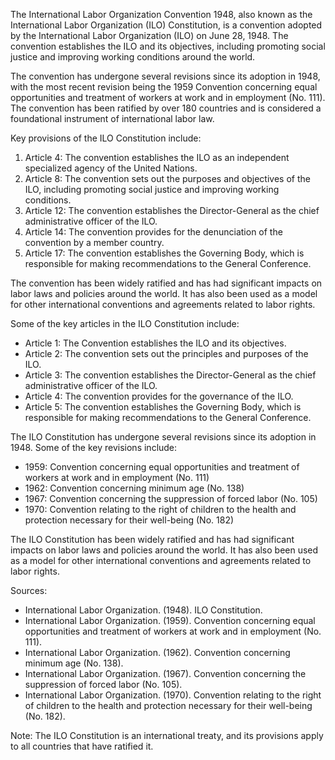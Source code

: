 The International Labor Organization Convention 1948, also known as the International Labor Organization (ILO) Constitution, is a convention adopted by the International Labor Organization (ILO) on June 28, 1948. The convention establishes the ILO and its objectives, including promoting social justice and improving working conditions around the world.

The convention has undergone several revisions since its adoption in 1948, with the most recent revision being the 1959 Convention concerning equal opportunities and treatment of workers at work and in employment (No. 111). The convention has been ratified by over 180 countries and is considered a foundational instrument of international labor law.

Key provisions of the ILO Constitution include:

1. Article 4: The convention establishes the ILO as an independent specialized agency of the United Nations.
2. Article 8: The convention sets out the purposes and objectives of the ILO, including promoting social justice and improving working conditions.
3. Article 12: The convention establishes the Director-General as the chief administrative officer of the ILO.
4. Article 14: The convention provides for the denunciation of the convention by a member country.
5. Article 17: The convention establishes the Governing Body, which is responsible for making recommendations to the General Conference.

The convention has been widely ratified and has had significant impacts on labor laws and policies around the world. It has also been used as a model for other international conventions and agreements related to labor rights.

Some of the key articles in the ILO Constitution include:

* Article 1: The Convention establishes the ILO and its objectives.
* Article 2: The convention sets out the principles and purposes of the ILO.
* Article 3: The convention establishes the Director-General as the chief administrative officer of the ILO.
* Article 4: The convention provides for the governance of the ILO.
* Article 5: The convention establishes the Governing Body, which is responsible for making recommendations to the General Conference.

The ILO Constitution has undergone several revisions since its adoption in 1948. Some of the key revisions include:

* 1959: Convention concerning equal opportunities and treatment of workers at work and in employment (No. 111)
* 1962: Convention concerning minimum age (No. 138)
* 1967: Convention concerning the suppression of forced labor (No. 105)
* 1970: Convention relating to the right of children to the health and protection necessary for their well-being (No. 182)

The ILO Constitution has been widely ratified and has had significant impacts on labor laws and policies around the world. It has also been used as a model for other international conventions and agreements related to labor rights.

Sources:

* International Labor Organization. (1948). ILO Constitution.
* International Labor Organization. (1959). Convention concerning equal opportunities and treatment of workers at work and in employment (No. 111).
* International Labor Organization. (1962). Convention concerning minimum age (No. 138).
* International Labor Organization. (1967). Convention concerning the suppression of forced labor (No. 105).
* International Labor Organization. (1970). Convention relating to the right of children to the health and protection necessary for their well-being (No. 182).

Note: The ILO Constitution is an international treaty, and its provisions apply to all countries that have ratified it.